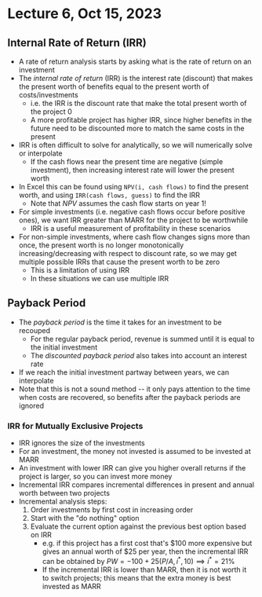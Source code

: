 # Lecture 6, Oct 15, 2023

## Internal Rate of Return (IRR)

* A rate of return analysis starts by asking what is the rate of return on an investment
* The *internal rate of return* (IRR) is the interest rate (discount) that makes the present worth of benefits equal to the present worth of costs/investments
	* i.e. the IRR is the discount rate that make the total present worth of the project 0
	* A more profitable project has higher IRR, since higher benefits in the future need to be discounted more to match the same costs in the present
* IRR is often difficult to solve for analytically, so we will numerically solve or interpolate
	* If the cash flows near the present time are negative (simple investment), then increasing interest rate will lower the present worth
* In Excel this can be found using `NPV(i, cash flows)` to find the present worth, and using `IRR(cash flows, guess)` to find the IRR
	* Note that $NPV$ assumes the cash flow starts on year 1!
* For simple investments (i.e. negative cash flows occur before positive ones), we want IRR greater than MARR for the project to be worthwhile
	* IRR is a useful measurement of profitability in these scenarios
* For non-simple investments, where cash flow changes signs more than once, the present worth is no longer monotonically increasing/decreasing with respect to discount rate, so we may get multiple possible IRRs that cause the present worth to be zero
	* This is a limitation of using IRR
	* In these situations we can use multiple IRR

## Payback Period

* The *payback period* is the time it takes for an investment to be recouped
	* For the regular payback period, revenue is summed until it is equal to the initial investment
	* The *discounted payback period* also takes into account an interest rate
* If we reach the initial investment partway between years, we can interpolate
* Note that this is not a sound method -- it only pays attention to the time when costs are recovered, so benefits after the payback periods are ignored

### IRR for Mutually Exclusive Projects

* IRR ignores the size of the investments
* For an investment, the money not invested is assumed to be invested at MARR
* An investment with lower IRR can give you higher overall returns if the project is larger, so you can invest more money
* Incremental IRR compares incremental differences in present and annual worth between two projects
* Incremental analysis steps:
	1. Order investments by first cost in increasing order
	2. Start with the "do nothing" option
	3. Evaluate the current option against the previous best option based on IRR
		* e.g. if this project has a first cost that's \$100 more expensive but gives an annual worth of \$25 per year, then the incremental IRR can be obtained by $PW = -100 + 25(P/A, i^*, 10) \implies i^* = 21\%$
		* If the incremental IRR is lower than MARR, then it is not worth it to switch projects; this means that the extra money is best invested as MARR

